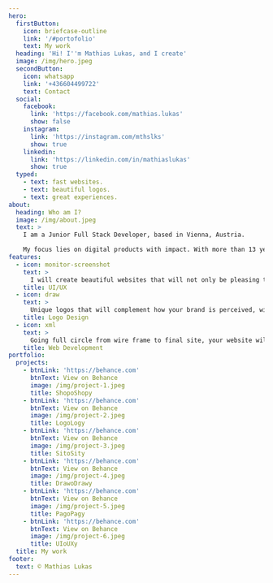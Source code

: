 ```yaml
---
hero:
  firstButton:
    icon: briefcase-outline
    link: '/#portofolio'
    text: My work
  heading: 'Hi! I''m Mathias Lukas, and I create'
  image: /img/hero.jpeg
  secondButton:
    icon: whatsapp
    link: '+436604499722'
    text: Contact
  social:
    facebook:
      link: 'https://facebook.com/mathias.lukas'
      show: false
    instagram:
      link: 'https://instagram.com/mthslks'
      show: true
    linkedin:
      link: 'https://linkedin.com/in/mathiaslukas'
      show: true
  typed:
    - text: fast websites.
    - text: beautiful logos.
    - text: great experiences.
about:
  heading: Who am I?
  image: /img/about.jpeg
  text: >
    I am a Junior Full Stack Developer, based in Vienna, Austria. 

    My focus lies on digital products with impact. With more than 13 years of experience in the corporate and startup field, I am able to connect the dots and help you scale your business to a new level by using the newest available web technologies.
features:
  - icon: monitor-screenshot
    text: >
      I will create beautiful websites that will not only be pleasing to the eyes of your customer, but help them find what they are looking for.
    title: UI/UX
  - icon: draw
    text: >
      Unique logos that will complement how your brand is perceived, with love & attention to detail.
    title: Logo Design
  - icon: xml
    text: >
      Going full circle from wire frame to final site, your website will be built with state-of-the-art web development technology.
    title: Web Development
portfolio:
  projects:
    - btnLink: 'https://behance.com'
      btnText: View on Behance
      image: /img/project-1.jpeg
      title: ShopoShopy
    - btnLink: 'https://behance.com'
      btnText: View on Behance
      image: /img/project-2.jpeg
      title: LogoLogy
    - btnLink: 'https://behance.com'
      btnText: View on Behance
      image: /img/project-3.jpeg
      title: SitoSity
    - btnLink: 'https://behance.com'
      btnText: View on Behance
      image: /img/project-4.jpeg
      title: DrawoDrawy
    - btnLink: 'https://behance.com'
      btnText: View on Behance
      image: /img/project-5.jpeg
      title: PagoPagy
    - btnLink: 'https://behance.com'
      btnText: View on Behance
      image: /img/project-6.jpeg
      title: UIoUXy
  title: My work
footer:
  text: © Mathias Lukas
---
```


